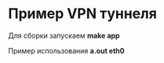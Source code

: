 # Пример VPN туннеля
<p>Для сборки запускаем <b>make app</b></p>
<p>Пример использования <b>a.out eth0</b></p>